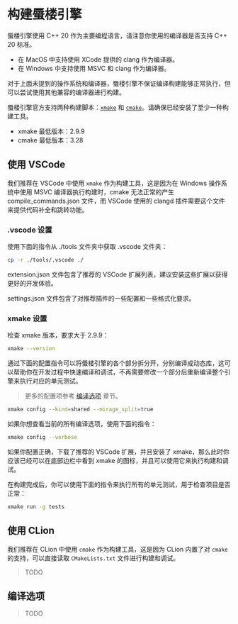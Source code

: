 # 构建蜃楼引擎

蜃楼引擎使用 C++ 20 作为主要编程语言，请注意你使用的编译器是否支持 C++ 20 标准。

- 在 MacOS 中支持使用 XCode 提供的 clang 作为编译器。
- 在 Windows 中支持使用 MSVC 和 clang 作为编译器。

对于上面未提到的操作系统和编译器，蜃楼引擎不保证编译构建能够正常执行，但可以尝试使用其他兼容的编译器进行构建。

蜃楼引擎官方支持两种构建脚本：[`xmake`](https://xmake.io/) 和 [`cmake`](https://cmake.org/)。请确保已经安装了至少一种构建工具。

- xmake 最低版本：2.9.9
- cmake 最低版本：3.28

## 使用 VSCode

我们推荐在 VSCode 中使用 `xmake` 作为构建工具，这是因为在 Windows 操作系统中使用 MSVC 编译器执行构建时，cmake 无法正常的产生 compile_commands.json 文件，而 VSCode 使用的 clangd 插件需要这个文件来提供代码补全和跳转功能。

### .vscode 设置

使用下面的指令从 ./tools 文件夹中获取 .vscode 文件夹：

```sh
cp -r ./tools/.vscode ./
```

extension.json 文件包含了推荐的 VSCode 扩展列表，建议安装这些扩展以获得更好的开发体验。

settings.json 文件包含了对推荐插件的一些配置和一些格式化要求。

### xmake 设置

检查 xmake 版本，要求大于 2.9.9：

```sh
xmake --version
```

通过下面的配置指令可以将蜃楼引擎的各个部分拆分开，分别编译成动态库，这可以帮助你在开发过程中快速编译和调试，不再需要修改一个部分后重新编译整个引擎来执行对应的单元测试。

> 更多的配置项参考 [编译选项](#编译选项) 章节。

```sh
xmake config --kind=shared --mirage_split=true
```

如果你想查看当前的所有编译选项，使用下面的指令：

```sh
xmake config --verbose
```

如果你配置正确，下载了推荐的 VSCode 扩展，并且安装了 xmake，那么此时你应该已经可以在底部边栏中看到 xmake 的图标，并且可以使用它来执行构建和调试。

在构建完成后，你可以使用下面的指令来执行所有的单元测试，用于检查项目是否正常：

```sh
xmake run -g tests
```

## 使用 CLion

我们推荐在 CLion 中使用 `cmake` 作为构建工具，这是因为 CLion 内置了对 `cmake` 的支持，可以直接读取 `CMakeLists.txt` 文件进行构建和调试。

> TODO

## 编译选项

> TODO
